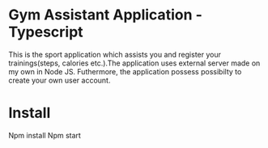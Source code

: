# Gym Assistant Application - Typescript

This is the sport application which assists you and register your trainings(steps, calories etc.).The application uses external server made on my own in Node JS. Futhermore, the application possess possibilty to create your own user account. 

# Install
Npm install
Npm start